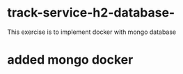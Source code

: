 # track-service-h2-database-
This exercise is to implement docker with mongo database
 # added mongo docker 
